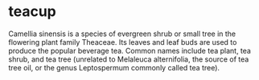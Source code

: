 # teacup

Camellia sinensis is a species of evergreen shrub or small tree in the flowering plant family Theaceae. Its leaves and leaf buds are used to produce the popular beverage tea. Common names include tea plant, tea shrub, and tea tree (unrelated to Melaleuca alternifolia, the source of tea tree oil, or the genus Leptospermum commonly called tea tree).
